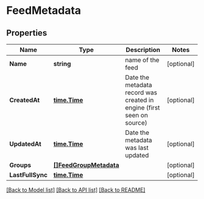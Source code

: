 # FeedMetadata

## Properties

Name | Type | Description | Notes
------------ | ------------- | ------------- | -------------
**Name** | **string** | name of the feed | [optional] 
**CreatedAt** | [**time.Time**](time.Time.md) | Date the metadata record was created in engine (first seen on source) | [optional] 
**UpdatedAt** | [**time.Time**](time.Time.md) | Date the metadata was last updated | [optional] 
**Groups** | [**[]FeedGroupMetadata**](FeedGroupMetadata.md) |  | [optional] 
**LastFullSync** | [**time.Time**](time.Time.md) |  | [optional] 

[[Back to Model list]](../README.md#documentation-for-models) [[Back to API list]](../README.md#documentation-for-api-endpoints) [[Back to README]](../README.md)


